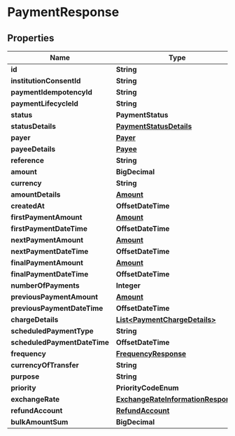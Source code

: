 

# PaymentResponse


## Properties

Name | Type | Description | Notes
------------ | ------------- | ------------- | -------------
**id** | **String** |  |  [optional]
**institutionConsentId** | **String** |  |  [optional]
**paymentIdempotencyId** | **String** |  |  [optional]
**paymentLifecycleId** | **String** |  |  [optional]
**status** | **PaymentStatus** |  |  [optional]
**statusDetails** | [**PaymentStatusDetails**](PaymentStatusDetails.md) |  |  [optional]
**payer** | [**Payer**](Payer.md) |  |  [optional]
**payeeDetails** | [**Payee**](Payee.md) |  |  [optional]
**reference** | **String** |  |  [optional]
**amount** | **BigDecimal** |  |  [optional]
**currency** | **String** |  |  [optional]
**amountDetails** | [**Amount**](Amount.md) |  |  [optional]
**createdAt** | **OffsetDateTime** |  |  [optional]
**firstPaymentAmount** | [**Amount**](Amount.md) |  |  [optional]
**firstPaymentDateTime** | **OffsetDateTime** |  |  [optional]
**nextPaymentAmount** | [**Amount**](Amount.md) |  |  [optional]
**nextPaymentDateTime** | **OffsetDateTime** |  |  [optional]
**finalPaymentAmount** | [**Amount**](Amount.md) |  |  [optional]
**finalPaymentDateTime** | **OffsetDateTime** |  |  [optional]
**numberOfPayments** | **Integer** |  |  [optional]
**previousPaymentAmount** | [**Amount**](Amount.md) |  |  [optional]
**previousPaymentDateTime** | **OffsetDateTime** |  |  [optional]
**chargeDetails** | [**List&lt;PaymentChargeDetails&gt;**](PaymentChargeDetails.md) |  |  [optional]
**scheduledPaymentType** | **String** |  |  [optional]
**scheduledPaymentDateTime** | **OffsetDateTime** |  |  [optional]
**frequency** | [**FrequencyResponse**](FrequencyResponse.md) |  |  [optional]
**currencyOfTransfer** | **String** |  |  [optional]
**purpose** | **String** |  |  [optional]
**priority** | **PriorityCodeEnum** |  |  [optional]
**exchangeRate** | [**ExchangeRateInformationResponse**](ExchangeRateInformationResponse.md) |  |  [optional]
**refundAccount** | [**RefundAccount**](RefundAccount.md) |  |  [optional]
**bulkAmountSum** | **BigDecimal** |  |  [optional]



